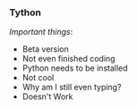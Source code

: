 ### Tython


_Important things_:

- Beta version
- Not even finished coding
- Python needs to be installed
- Not cool
- Why am I still even typing?
- Doesn't Work
